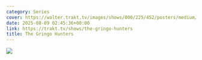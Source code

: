 ```yaml
---
category: Series
cover: https://walter.trakt.tv/images/shows/000/225/452/posters/medium/2d8b83e78c.jpg
date: 2025-08-09 02:45:36+00:00
link: https://trakt.tv/shows/the-gringo-hunters
title: The Gringo Hunters
---
```


![](https://walter-r2.trakt.tv/images/shows/000/225/452/fanarts/thumb/428224e3ea.jpg)
